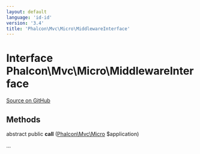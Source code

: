 ```yaml
---
layout: default
language: 'id-id'
version: '3.4'
title: 'Phalcon\Mvc\Micro\MiddlewareInterface'
---
```


# Interface **Phalcon\Mvc\Micro\MiddlewareInterface**

<a href="https://github.com/phalcon/cphalcon/tree/v3.4.0/phalcon/mvc/micro/middlewareinterface.zep" class="btn btn-default btn-sm">Source on GitHub</a>

## Methods

abstract public **call** ([Phalcon\Mvc\Micro](/3.4/en/api/Phalcon_Mvc_Micro) $application)

...
